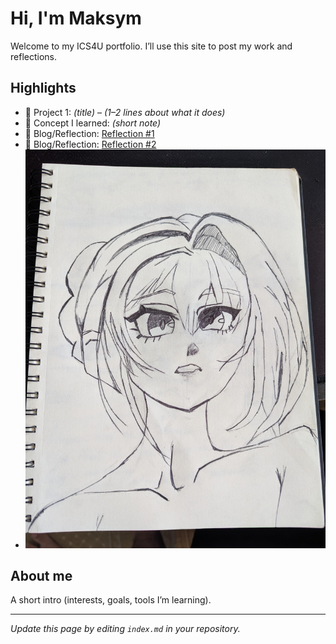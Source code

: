# Hi, I'm Maksym
Welcome to my ICS4U portfolio. I’ll use this site to post my work and reflections.

## Highlights
- 🔧 Project 1: *(title)* – *(1–2 lines about what it does)*
- 🧠 Concept I learned: *(short note)*
- 📝 Blog/Reflection: [Reflection #1](./posts/first_reflection.md)
- 📝 Blog/Reflection: [Reflection #2](./posts/second_reflection.md)
- ![Alt text](./assets/unnamed.jpg)

## About me
A short intro (interests, goals, tools I’m learning).

---
*Update this page by editing `index.md` in your repository.*
